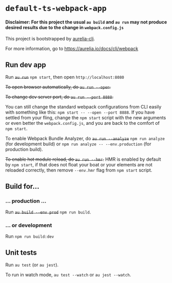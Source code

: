 # `default-ts-webpack-app`

#### Disclaimer: For this project the usual `au build` and `au run` may not produce desired results due to the change in `webpack.config.js`

This project is bootstrapped by [aurelia-cli](https://github.com/aurelia/cli).

For more information, go to https://aurelia.io/docs/cli/webpack

## Run dev app

Run ~~`au run`~~ `npm start`, then open `http://localhost:8080`

~~To open browser automatically, do `au run --open`.~~

~~To change dev server port, do `au run --port 8888`.~~

You can still change the standard webpack configurations from CLI easily with something like this: `npm start -- --open --port 8888`. If you have settled from your fling, change the `npm start` script with the new arguments or even better the `webpack.config.js`, and you are back to the comfort of `npm start`.

To enable Webpack Bundle Analyzer, do ~~`au run --analyze`~~ `npm run analyze` (for development build) or `npm run analyze -- --env.production` (for production build).

~~To enable hot module reload, do `au run --hmr`.~~ HMR is enabled by default by `npm start`, if that does not float your boat or your elements are not reloaded correctly, then remove `--env.hmr` flag from `npm start` script.

## Build for... 

### ... production ...

Run ~~`au build --env prod`~~ `npm run build`.

### ... or development

Run `npm run build:dev`

## Unit tests

Run `au test` (or `au jest`).

To run in watch mode, `au test --watch` or `au jest --watch`.
